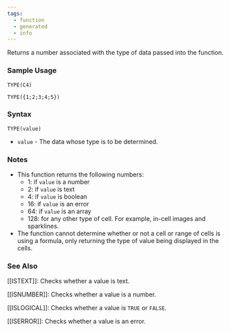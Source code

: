 ```yaml
---
tags:
  - function
  - generated
  - info
---
```


Returns a number associated with the type of data passed into the function.

### Sample Usage

`TYPE(C4)`

`TYPE({1;2;3;4;5})`

### Syntax

`TYPE(value)`

* `value` - The data whose type is to be determined.

### Notes

* This function returns the following numbers:
  + 1: if `value` is a number
  + 2: if `value` is text
  + 4: if `value` is boolean
  + 16: if `value` is an error
  + 64: if `value` is an array
  + 128: for any other type of cell. For example, in-cell images and sparklines.
* The function cannot determine whether or not a cell or range of cells is using a formula, only returning the type of value being displayed in the cells.

### See Also

[[ISTEXT]]: Checks whether a value is text.

[[ISNUMBER]]: Checks whether a value is a number.

[[ISLOGICAL]]: Checks whether a value is `TRUE` or `FALSE`.

[[ISERROR]]: Checks whether a value is an error.